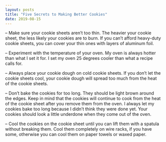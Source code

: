 ```yaml
---
layout: posts
title: "Five Secrets to Making Better Cookies"
date: 2019-08-15
---
```


– Make sure your cookie sheets aren’t too thin. The heavier your cookie sheet, the less likely your cookies are to burn. If you can’t afford heavy-duty cookie sheets, you can cover your thin ones with layers of aluminum foil.

– Experiment with the temperature of your oven. My oven is always hotter than what I set it for. I set my oven 25 degrees cooler than what a recipe calls for.

– Always place your cookie dough on cold cookie sheets. If you don’t let the cookie sheets cool, your cookie dough will spread too much from the heat of the cookie sheets.

– Don’t bake the cookies for too long. They should be light brown around the edges. Keep in mind that the cookies will continue to cook from the heat of the cookie sheet after you remove them from the oven. I always let my cookies bake too long because I didn’t think they were done yet. Your cookies should look a little underdone when they come out of the oven.

– Cool the cookies on the cookie sheet until you can lift them with a spatula without breaking them. Cool them completely on wire racks, if you have some, otherwise you can cool them on paper towels or waxed paper.